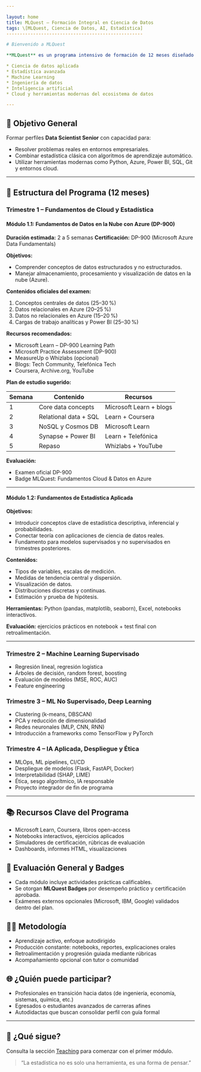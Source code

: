 ```yaml
---

layout: home
title: MLQuest – Formación Integral en Ciencia de Datos
tags: \[MLQuest, Ciencia de Datos, AI, Estadística]
---------------------------------------------------

# Bienvenido a MLQuest

**MLQuest** es un programa intensivo de formación de 12 meses diseñado para preparar perfiles con competencias sólidas en:

* Ciencia de datos aplicada
* Estadística avanzada
* Machine Learning
* Ingeniería de datos
* Inteligencia artificial
* Cloud y herramientas modernas del ecosistema de datos

---
```


## 🎯 Objetivo General

Formar perfiles **Data Scientist Senior** con capacidad para:

* Resolver problemas reales en entornos empresariales.
* Combinar estadística clásica con algoritmos de aprendizaje automático.
* Utilizar herramientas modernas como Python, Azure, Power BI, SQL, Git y entornos cloud.

---

## 📘 Estructura del Programa (12 meses)

### Trimestre 1 – Fundamentos de Cloud y Estadística

#### Módulo 1.1: Fundamentos de Datos en la Nube con Azure (DP-900)

**Duración estimada:** 2 a 5 semanas
**Certificación:** DP-900 (Microsoft Azure Data Fundamentals)

**Objetivos:**

* Comprender conceptos de datos estructurados y no estructurados.
* Manejar almacenamiento, procesamiento y visualización de datos en la nube (Azure).

**Contenidos oficiales del examen:**

1. Conceptos centrales de datos (25–30 %)
2. Datos relacionales en Azure (20–25 %)
3. Datos no relacionales en Azure (15–20 %)
4. Cargas de trabajo analíticas y Power BI (25–30 %)

**Recursos recomendados:**

* Microsoft Learn – DP-900 Learning Path
* Microsoft Practice Assessment (DP-900)
* MeasureUp o Whizlabs (opcional)
* Blogs: Tech Community, Telefónica Tech
* Coursera, Archive.org, YouTube

**Plan de estudio sugerido:**

| Semana | Contenido             | Recursos                |
| ------ | --------------------- | ----------------------- |
| 1      | Core data concepts    | Microsoft Learn + blogs |
| 2      | Relational data + SQL | Learn + Coursera        |
| 3      | NoSQL y Cosmos DB     | Microsoft Learn         |
| 4      | Synapse + Power BI    | Learn + Telefónica      |
| 5      | Repaso                | Whizlabs + YouTube      |

**Evaluación:**

* Examen oficial DP-900
* Badge MLQuest: Fundamentos Cloud & Datos en Azure

---

#### Módulo 1.2: Fundamentos de Estadística Aplicada

**Objetivos:**

* Introducir conceptos clave de estadística descriptiva, inferencial y probabilidades.
* Conectar teoría con aplicaciones de ciencia de datos reales.
* Fundamento para modelos supervisados y no supervisados en trimestres posteriores.

**Contenidos:**

* Tipos de variables, escalas de medición.
* Medidas de tendencia central y dispersión.
* Visualización de datos.
* Distribuciones discretas y continuas.
* Estimación y prueba de hipótesis.

**Herramientas:** Python (pandas, matplotlib, seaborn), Excel, notebooks interactivos.

**Evaluación:** ejercicios prácticos en notebook + test final con retroalimentación.

---

### Trimestre 2 – Machine Learning Supervisado

* Regresión lineal, regresión logística
* Árboles de decisión, random forest, boosting
* Evaluación de modelos (MSE, ROC, AUC)
* Feature engineering

### Trimestre 3 – ML No Supervisado, Deep Learning

* Clustering (k-means, DBSCAN)
* PCA y reducción de dimensionalidad
* Redes neuronales (MLP, CNN, RNN)
* Introducción a frameworks como TensorFlow y PyTorch

### Trimestre 4 – IA Aplicada, Despliegue y Ética

* MLOps, ML pipelines, CI/CD
* Despliegue de modelos (Flask, FastAPI, Docker)
* Interpretabilidad (SHAP, LIME)
* Ética, sesgo algorítmico, IA responsable
* Proyecto integrador de fin de programa

---

## 📚 Recursos Clave del Programa

* Microsoft Learn, Coursera, libros open-access
* Notebooks interactivos, ejercicios aplicados
* Simuladores de certificación, rúbricas de evaluación
* Dashboards, informes HTML, visualizaciones

## 🧩 Evaluación General y Badges

* Cada módulo incluye actividades prácticas calificables.
* Se otorgan **MLQuest Badges** por desempeño práctico y certificación aprobada.
* Exámenes externos opcionales (Microsoft, IBM, Google) validados dentro del plan.

## 🧑‍🏫 Metodología

* Aprendizaje activo, enfoque autodirigido
* Producción constante: notebooks, reportes, explicaciones orales
* Retroalimentación y progresión guiada mediante rúbricas
* Acompañamiento opcional con tutor o comunidad

## 🌐 ¿Quién puede participar?

* Profesionales en transición hacia datos (de ingeniería, economía, sistemas, química, etc.)
* Egresados o estudiantes avanzados de carreras afines
* Autodidactas que buscan consolidar perfil con guía formal

---

## 🚀 ¿Qué sigue?

Consulta la sección [Teaching](/teaching/) para comenzar con el primer módulo.

> “La estadística no es solo una herramienta, es una forma de pensar.”
